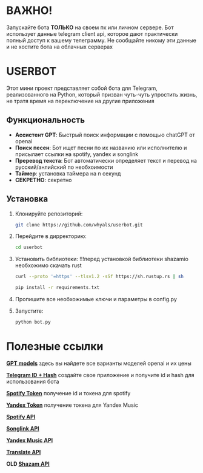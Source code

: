 # ВАЖНО!

Запускайте бота **ТОЛЬКО** на своем пк или личном сервере. Бот использует данные telegram client api, которое дают практически полный доступ к вашему телеграмму. Не сообщайте никому эти данные и не хостите бота на облачных серверах

# USERBOT

Этот мини проект представляет собой бота для Telegram, реализованного на Python, который призван чуть-чуть упростить жизнь, не тратя время на переключение на другие приложения
## Функциональность

- **Ассистент GPT**: Быстрый поиск информации с помощью chatGPT от openai
- **Поиск песен**: Бот ищет песни по их названию или исполнителю и присылает ссылки на spotify, yandex и songlink
- **Преревод текста**: Бот автоматически определяет текст и перевод на русский/анлийский по необхоимости
- **Таймер**: установка таймера на n секунд
- **СЕКРЕТНО**: секретно



## Установка

1. Клонируйте репозиторий:
   ```bash
   git clone https://github.com/whyals/userbot.git
   
2. Перейдите в дирректорию:
   ```bash
   cd userbot

3. Установить библиотеки:
   !!!перед установкой библиотеки shazamio необхожимо скачать rust
   ```bash
   curl --proto '=https' --tlsv1.2 -sSf https://sh.rustup.rs | sh
   ```
   ```bash
   pip install -r requirements.txt

4. Пропишите все необхожимые ключи и параметры в config.py

5. Запустите:
   ```bash
   python bot.py

# Полезные ссылки

**[GPT models](https://platform.openai.com/docs/models/gpt-4o)** здесь вы найдете все варианты моделей openai и их цены

**[Telegram ID + Hash](https://my.telegram.org/apps)** cоздайте свое приложение и получите id и hash для использования бота

**[Spotify Token](https://developer.spotify.com/dashboard/152cff3c42a44766bbe1fdf5a3185cdc/settings)** получение id и токена для spotify

**[Yandex Token](https://yandex-music.readthedocs.io/en/main/token.html)** получение токена для Yandex Music



**[Spotify API](https://spotipy.readthedocs.io/en/2.24.0)**

**[Songlink API](https://linktree.notion.site/API-d0ebe08a5e304a55928405eb682f6741)**

**[Yandex Music API](https://yandex-music.readthedocs.io/en/main/index.html)** 

**[Translate API](https://github.com/nidhaloff/deep-translator)** 

**OLD [Shazam API](https://github.com/shazamio/ShazamIO)**



